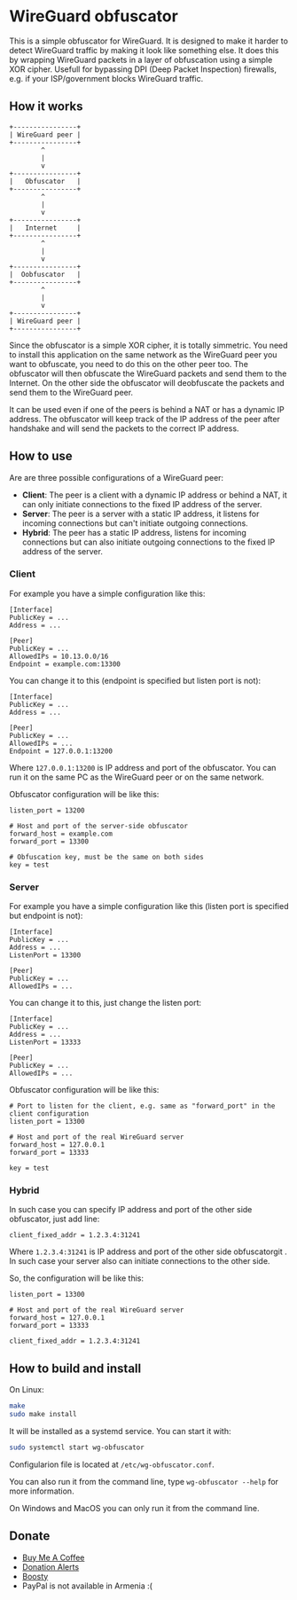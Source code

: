 # WireGuard obfuscator

This is a simple obfuscator for WireGuard. It is designed to make it harder to detect WireGuard traffic by making it look like something else. It does this by wrapping WireGuard packets in a layer of obfuscation using a simple XOR cipher. Usefull for bypassing DPI (Deep Packet Inspection) firewalls, e.g. if your ISP/government blocks WireGuard traffic.

## How it works

```
+----------------+
| WireGuard peer |
+----------------+
        ^
        |
        v
+----------------+
|   Obfuscator   |
+----------------+
        ^
        |
        v
+----------------+
|   Internet     |
+----------------+
        ^
        |
        v
+----------------+
|  Oobfuscator   |
+----------------+
        ^
        |
        v
+----------------+
| WireGuard peer |
+----------------+
```

Since the obfuscator is a simple XOR cipher, it is totally simmetric. You need to install this application on the same network as the WireGuard peer you want to obfuscate, you need to do this on the other peer too. The obfuscator will then obfuscate the WireGuard packets and send them to the Internet. On the other side the obfuscator will deobfuscate the packets and send them to the WireGuard peer.

It can be used even if one of the peers is behind a NAT or has a dynamic IP address. The obfuscator will keep track of the IP address of the peer after handshake and will send the packets to the correct IP address.

## How to use

Are are three possible configurations of a WireGuard peer:
* **Client**: The peer is a client with a dynamic IP address or behind a NAT, it can only initiate connections to the fixed IP address of the server.
* **Server**: The peer is a server with a static IP address, it listens for incoming connections but can't initiate outgoing connections.
* **Hybrid**: The peer has a static IP address, listens for incoming connections but can also initiate outgoing connections to the fixed IP address of the server.

### Client
For example you have a simple configuration like this:
```
[Interface]
PublicKey = ...
Address = ...

[Peer]
PublicKey = ...
AllowedIPs = 10.13.0.0/16
Endpoint = example.com:13300
```

You can change it to this (endpoint is specified but listen port is not):
```
[Interface]
PublicKey = ...
Address = ...

[Peer]
PublicKey = ...
AllowedIPs = ...
Endpoint = 127.0.0.1:13200
```
Where `127.0.0.1:13200` is IP address and port of the obfuscator. You can run it on the same PC as the WireGuard peer or on the same network.

Obfuscator configuration will be like this:
```
listen_port = 13200

# Host and port of the server-side obfuscator
forward_host = example.com
forward_port = 13300

# Obfuscation key, must be the same on both sides
key = test
```

### Server
For example you have a simple configuration like this (listen port is specified but endpoint is not):
```
[Interface]
PublicKey = ...
Address = ...
ListenPort = 13300

[Peer]
PublicKey = ...
AllowedIPs = ...
```

You can change it to this, just change the listen port:
```
[Interface]
PublicKey = ...
Address = ...
ListenPort = 13333

[Peer]
PublicKey = ...
AllowedIPs = ...
```

Obfuscator configuration will be like this:
```
# Port to listen for the client, e.g. same as "forward_port" in the client configuration
listen_port = 13300

# Host and port of the real WireGuard server
forward_host = 127.0.0.1
forward_port = 13333

key = test
```

### Hybrid
In such case you can specify IP address and port of the other side obfuscator, just add line:
```
client_fixed_addr = 1.2.3.4:31241
```
Where `1.2.3.4:31241` is IP address and port of the other side obfuscatorgit . In such case your server also can initiate connections to the other side.

So, the configuration will be like this:
```
listen_port = 13300

# Host and port of the real WireGuard server
forward_host = 127.0.0.1
forward_port = 13333

client_fixed_addr = 1.2.3.4:31241
```

## How to build and install
On Linux:
```bash
make
sudo make install
```

It will be installed as a systemd service. You can start it with:
```bash
sudo systemctl start wg-obfuscator
```
Configularion file is located at `/etc/wg-obfuscator.conf`.

You can also run it from the command line, type `wg-obfuscator --help` for more information.

On Windows and MacOS you can only run it from the command line.

## Donate
* [Buy Me A Coffee](https://www.buymeacoffee.com/cluster)
* [Donation Alerts](https://www.donationalerts.com/r/clustermeerkat)
* [Boosty](https://boosty.to/cluster)
* PayPal is not available in Armenia :(
